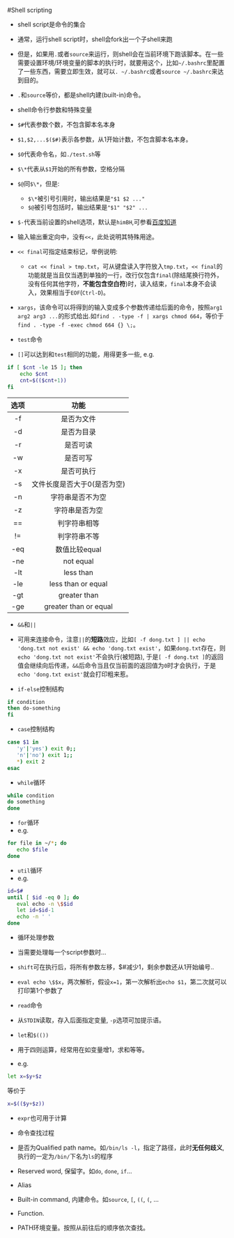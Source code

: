 #Shell scripting

- shell script是命令的集合

- 通常，运行shell script时，shell会fork出一个子shell来跑

- 但是，如果用`.`或者`source`来运行，则shell会在当前环境下跑该脚本。在一些需要设置环境/环境变量的脚本的执行时，就要用这个，比如`~/.bashrc`里配置了一些东西，需要立即生效，就可以`. ~/.bashrc`或者`source ~/.bashrc`来达到目的。
 - `.`和`source`等价，都是shell内建(built-in)命令。

- shell命令行参数和特殊变量
 - `$#`代表参数个数，不包含脚本名本身
 - `$1,$2,...$($#)`表示各参数，从1开始计数，不包含脚本名本身。
 - `$0`代表命令名，如`./test.sh`等
 - `$\*`代表从`$1`开始的所有参数，空格分隔
 - `$@`同`$\*`，但是:
 	- `$\*`被引号引用时，输出结果是`"$1 $2 ..."`
	- `$@`被引号包括时，输出结果是`"$1" "$2" ...`
 - `$-`代表当前设置的shell选项，默认是`himBH`,可参看[百度知道](http://zhidao.baidu.com/link?url=Hp7lV7PukgEOjzRtBCV7wx3CBffNXvIbZFiQkH38gWy8UlNYWjcV-A_r47n3cbQ1Po-hwx_BKXO17yDESzP9tF3cPM5Qli5ds2rmZPQlrbm)

- 输入输出重定向中，没有`<<`，此处说明其特殊用途。
 - `<< final`可指定结束标记，举例说明:
 	- `cat << final > tmp.txt`，可从键盘读入字符放入`tmp.txt`，`<< final`的功能就是当且仅当遇到单独的一行，改行仅包含`final`(除结尾换行符外，没有任何其他字符，**不能包含空白符**)时，读入结束，`final`本身不会读入，效果相当于`EOF`(`Ctrl-D`)。
 - `xargs`，该命令可以将得到的输入变成多个参数传递给后面的命令，按照`arg1 arg2 arg3 ...`的形式给出.如`find . -type -f | xargs chmod 664`，等价于`find . -type -f -exec chmod 664 {} \;`。

- `test`命令
 - `[]`可以达到和`test`相同的功能，用得更多一些, e.g.
 ```bash
 if [ $cnt -le 15 ]; then
	 echo $cnt
	 cnt=$(($cnt+1))
 fi
 ```

 | 选项 | 功能 |
 |:----:|:--------------------:|
 | -f | 是否为文件 |
 | -d | 是否为目录 |
 | -r | 是否可读 |
 | -w | 是否可写 |
 | -x | 是否可执行 |
 | -s | 文件长度是否大于0(是否为空) |
 | -n | 字符串是否不为空 |
 | -z | 字符串是否为空 |
 | == | 判字符串相等 |
 | != | 判字符串不等 |
 | -eq | 数值比较equal |
 | -ne | not equal |
 | -lt | less than |
 | -le | less than or equal |
 | -gt | greater than |
 | -ge | greater than or equal |

- `&&`和`||`
 - 可用来连接命令，注意`||`的**短路**效应，比如`[ -f dong.txt ] || echo 'dong.txt not exist' && echo 'dong.txt exist'`，如果`dong.txt`存在，则`echo 'dong.txt not exist'`不会执行(被短路), 于是`[ -f dong.txt ]`的返回值会继续向后传递，`&&`后命令当且仅当前面的返回值为`0`时才会执行，于是`echo 'dong.txt exist'`就会打印粗来惹。

- `if-else`控制结构
 ```bash
 if condition
 then do-something
 fi
 ```

- `case`控制结构
 ```bash
 case $1 in
 	'y'|'yes') exit 0;;
	'n'|'no') exit 1;;
	*) exit 2
 esac
 ```

- `while`循环
 ```bash
 while condition
 do something
 done
 ```

- `for`循环
 - e.g.
 ```bash
 for file in ~/*; do
 	echo $file
 done
 ```
 
- `util`循环
 - e.g.
 ```bash
 id=$#
 until [ $id -eq 0 ]; do
 	eval echo -n \$$id
	let id=$id-1
	echo -n ' '
 done
 ```
- 循环处理参数
 - 当需要处理每一个script参数时...
 - `shift`可在执行后，将所有参数左移，$#减少1，剩余参数还从1开始编号..
 - `eval echo \$$x`，两次解析，假设`x=1`，第一次解析出`echo $1`，第二次就可以打印第1个参数了

- `read`命令
 - 从`STDIN`读取，存入后面指定变量, `-p`选项可加提示语。

- `let`和`$(())`
 - 用于四则运算，经常用在如变量增1，求和等等。
 - e.g.
 ```bash
 let x=$y+$z
 ```
  等价于
 ```bash
 x=$(($y+$z))
 ```
 - `expr`也可用于计算

- 命令查找过程
 - 是否为Qualified path name。如`/bin/ls -l`，指定了路径，此时**无任何歧义**, 执行的一定为`/bin/`下名为`ls`的程序
 - Reserved word, 保留字。如`do`, `done`, `if`...
 - Alias
 - Built-in command, 内建命令。如`source`, `[`, `((`, `(`, ...
 - Function.
 - PATH环境变量。按照从前往后的顺序依次查找。

